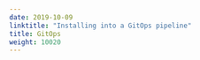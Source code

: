 ```yaml
---
date: 2019-10-09
linktitle: "Installing into a GitOps pipeline"
title: GitOps
weight: 10020
---
```

